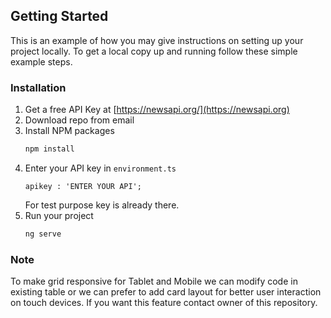 ## Getting Started

This is an example of how you may give instructions on setting up your project locally.
To get a local copy up and running follow these simple example steps.

### Installation

1. Get a free API Key at [https://newsapi.org/](https://newsapi.org)
2. Download repo from email
3. Install NPM packages
   ```sh
   npm install
   ```
4. Enter your API key in `environment.ts`
   ```TS
   apikey : 'ENTER YOUR API';
   ```
    For test purpose key is already there.
5. Run your project
    ```sh
    ng serve
    ```

### Note
To make grid responsive for Tablet and Mobile we can modify code in existing table or we can prefer to add card layout for better user interaction on touch devices. If you want this feature contact owner of this repository.